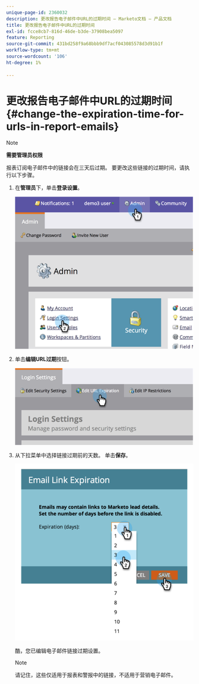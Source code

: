 ```yaml
---
unique-page-id: 2360032
description: 更改报告电子邮件中URL的过期时间 — Marketo文档 — 产品文档
title: 更改报告电子邮件中URL的过期时间
exl-id: fcce8cb7-816d-46de-b3de-37908bea5097
feature: Reporting
source-git-commit: 431bd258f9a68bbb9df7acf043085578d3d91b1f
workflow-type: tm+mt
source-wordcount: '106'
ht-degree: 1%

---
```


# 更改报告电子邮件中URL的过期时间 {#change-the-expiration-time-for-urls-in-report-emails}

>[!NOTE]
>
>**需要管理员权限**

报表订阅电子邮件中的链接会在三天后过期。 要更改这些链接的过期时间，请执行以下步骤。

1. 在&#x200B;**管理员**&#x200B;下，单击&#x200B;**登录设置**。

   ![](assets/image2014-9-16-14-3a44-3a57.png)

1. 单击&#x200B;**编辑URL过期**&#x200B;按钮。

   ![](assets/image2014-9-16-14-3a45-3a1.png)

1. 从下拉菜单中选择链接过期前的天数。 单击&#x200B;**保存**。

   ![](assets/image2014-9-16-14-3a45-3a5.png)

   酷，您已编辑电子邮件链接过期设置。

   >[!NOTE]
   >
   >请记住，这些仅适用于报表和警报中的链接，不适用于营销电子邮件。
